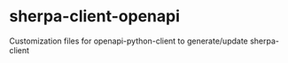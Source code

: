 # sherpa-client-openapi
Customization files for openapi-python-client to generate/update sherpa-client
